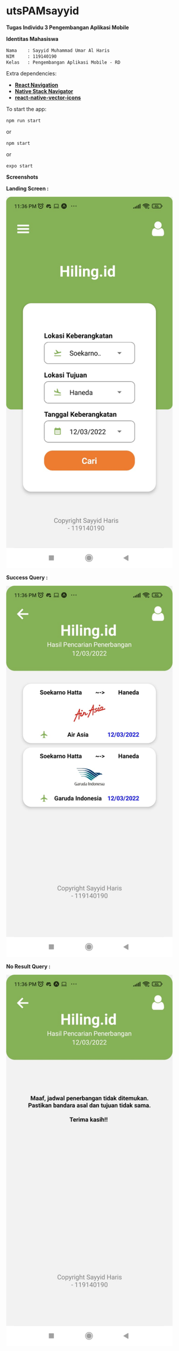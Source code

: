# utsPAMsayyid

<b>Tugas Individu </b>
<b> 3 Pengembangan Aplikasi Mobile</b>

<b>Identitas Mahasiswa</b>

    Nama    : Sayyid Muhammad Umar Al Haris
    NIM     : 119140190
    Kelas   : Pengembangan Aplikasi Mobile - RD

Extra dependencies:
 - <a href="https://reactnavigation.org/docs/getting-started"><b>React Navigation</b></a>
 - <a href="https://reactnavigation.org/docs/hello-react-navigation"><b>Native Stack Navigator</b></a>
 - <a href="https://github.com/oblador/react-native-vector-icons"><b>react-native-vector-icons</b></a>

To start the app:

    npm run start

or

    npm start

or

    expo start


<b> Screenshots <b>
    
Landing Screen :
    
<img src="https://github.com/sayyidalharis/pamtask3sayyid/blob/master/screenshots/homePage.jpeg" height=1000>
    
Success Query :
    
<img src="https://github.com/sayyidalharis/pamtask3sayyid/blob/master/screenshots/resultPageFound.jpeg" height=1000>
    
No Result Query :
    
<img src="https://github.com/sayyidalharis/pamtask3sayyid/blob/master/screenshots/resultPageNotFound.jpeg" height=1000>
 

